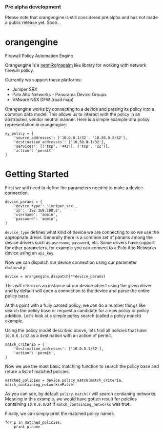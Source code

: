 ### Pre alpha development
Please note that orangengine is still considered pre alpha and has not made a public release yet.
Soon...

# orangengine
Firewall Policy Automation Engine

Orangengine is a [netmiko](https://github.com/ktbyers/netmiko)/[napalm](https://github.com/napalm-automation/napalm)
like library for working with network firewall policy.

Currently we support these platforms:
- Juniper SRX
- Palo Alto Networks - Panorama Device Groups
- VMware NSX DFW (road map)

Orangengine works by connecting to a device and parsing its policy into a common
data model. This allows us to interact with the policy in an abstracted, vendor
neutral manner. Here is a simple example of a policy representation in orangengine:
```
my_policy = {
    'source_addresses': ['10.0.0.1/32', '10.20.0.2/32'],
    'destination_addresses': ['10.50.0.1/32'],
    'services': [('tcp', '443'), ('tcp', '22')],
    'action': 'permit'
}
```

# Getting Started
First we will need to define the parameters needed to make a device connection.
```
device_params = {
    'device_type': 'juniper_srx',
    'ip': '192.168.188.2',
    'username': 'admin',
    'password': 'admin',
}
```
`device_type` defines what kind of device we are connecting to so we use the
appropriate driver. Generally there is a common set of params among the device drivers
such as `username`, `password`, etc. Some drivers have support for other parameters,
for example you can connect to a Palo Alto Networks device using an `api_key`.

Now we can dispatch our device connection using our parameter dictionary.
```
device = orangengine.dispatch(**device_params)
```
This will return us an instance of our device object using the given driver and by
default will open a connection to the device and parse the entire policy base.

At this point with a fully parsed policy, we can do a number things like search the
policy base or request a candidate for a new policy or policy addition. Let's look at
a simple policy search (called a policy match) example.

Using the policy model described above, lets find all policies that have `10.0.0.1/32`
as a destination with an action of permit.

```
match_criteria = {
    'destination_addresses': ['10.0.0.1/32'],
    'action': 'permit',
}
```
Now we use the most basic matching function to search the policy base and return a list
of matched policies.
```
matched_policies = device.policy_match(match_criteria, match_containing_networks=False)
```
As you can see, by default `policy_match()` will search contianing networks. Meaning in this example,
we would have gotten result for polciies containing `10.0.0.0/24` if `match_containing_networks` was true.

Finally, we can simply print the matched policy names.
```
for p in matched_policies:
    print p.name
```
